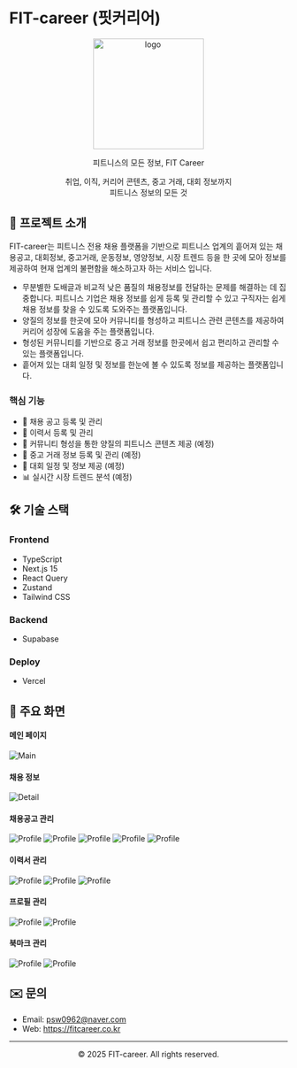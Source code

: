 # FIT-career (핏커리어)

<div align="center">
  <img src="public/svg/logo.svg" alt="logo" width="200"/>
  <p>피트니스의 모든 정보, FIT Career</p>
  <p>취업, 이직, 커리어 콘텐츠, 중고 거래, 대회 정보까지<br/>피트니스 정보의 모든 것</p>
</div>

## 🚀 프로젝트 소개

FIT-career는 피트니스 전용 채용 플랫폼을 기반으로 피트니스 업계의 흩어져 있는 채용공고, 대회정보, 중고거래, 운동정보, 영양정보, 시장 트렌드 등을 한 곳에 모아 정보를 제공하여 현재 업계의 불편함을 해소하고자 하는 서비스 입니다.

- 무분별한 도배글과 비교적 낮은 품질의 채용정보를 전달하는 문제를 해결하는 데 집중합니다. 피트니스 기업은 채용 정보를 쉽게 등록 및 관리할 수 있고 구직자는 쉽게 채용 정보를 찾을 수 있도록 도와주는 플랫폼입니다.
- 양질의 정보를 한곳에 모아 커뮤니티를 형성하고 피트니스 관련 콘텐츠를 제공하여 커리어 성장에 도움을 주는 플랫폼입니다.
- 형성된 커뮤니티를 기반으로 중고 거래 정보를 한곳에서 쉽고 편리하고 관리할 수 있는 플랫폼입니다.
- 흩어져 있는 대회 일정 및 정보를 한눈에 볼 수 있도록 정보를 제공하는 플랫폼입니다.

### 핵심 기능

- 🎯 채용 공고 등록 및 관리
- 👥 이력서 등록 및 관리
- 💼 커뮤니티 형성을 통한 양질의 피트니스 콘텐츠 제공 (예정)
- 👫 중고 거래 정보 등록 및 관리 (예정)
- 🥇 대회 일정 및 정보 제공 (예정)
- 📊 실시간 시장 트렌드 분석 (예정)

## 🛠 기술 스택

### Frontend

- TypeScript
- Next.js 15
- React Query
- Zustand
- Tailwind CSS

### Backend

- Supabase

### Deploy

- Vercel

## 📱 주요 화면

#### 메인 페이지

![Main](public/images/main.png)

#### 채용 정보

![Detail](public/images/detail.png)

#### 채용공고 관리

![Profile](public/images/hirings.png) ![Profile](public/images/submitted-resume-1.png) ![Profile](public/images/submitted-resume-2.png) ![Profile](public/images/hiring-registration1.png) ![Profile](public/images/hiring-registration2.png)

#### 이력서 관리

![Profile](public/images/resume.png) ![Profile](public/images/submitted.png) ![Profile](public/images/resume-select.png)

#### 프로필 관리

![Profile](public/images/profile.png) ![Profile](public/images/profile-edit.png)

#### 북마크 관리

![Profile](public/images/bookmark.png) ![Profile](public/images/bookmark-management.png)

## ✉️ 문의

- Email: psw0962@naver.com
- Web: https://fitcareer.co.kr

---

<div align="center">
  <p>© 2025 FIT-career. All rights reserved.</p>
</div>
